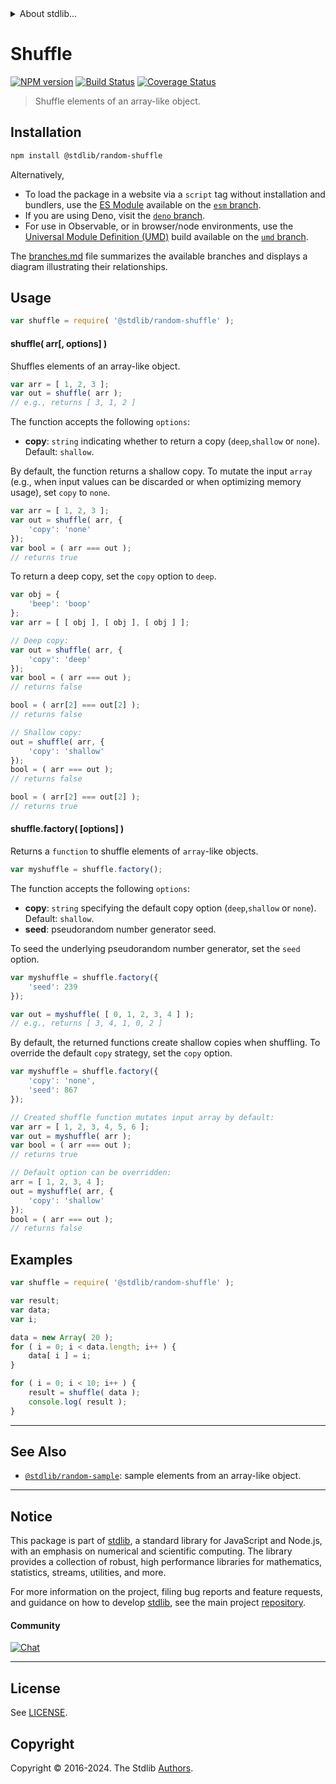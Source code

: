 <!--

@license Apache-2.0

Copyright (c) 2018 The Stdlib Authors.

Licensed under the Apache License, Version 2.0 (the "License");
you may not use this file except in compliance with the License.
You may obtain a copy of the License at

   http://www.apache.org/licenses/LICENSE-2.0

Unless required by applicable law or agreed to in writing, software
distributed under the License is distributed on an "AS IS" BASIS,
WITHOUT WARRANTIES OR CONDITIONS OF ANY KIND, either express or implied.
See the License for the specific language governing permissions and
limitations under the License.

-->


<details>
  <summary>
    About stdlib...
  </summary>
  <p>We believe in a future in which the web is a preferred environment for numerical computation. To help realize this future, we've built stdlib. stdlib is a standard library, with an emphasis on numerical and scientific computation, written in JavaScript (and C) for execution in browsers and in Node.js.</p>
  <p>The library is fully decomposable, being architected in such a way that you can swap out and mix and match APIs and functionality to cater to your exact preferences and use cases.</p>
  <p>When you use stdlib, you can be absolutely certain that you are using the most thorough, rigorous, well-written, studied, documented, tested, measured, and high-quality code out there.</p>
  <p>To join us in bringing numerical computing to the web, get started by checking us out on <a href="https://github.com/stdlib-js/stdlib">GitHub</a>, and please consider <a href="https://opencollective.com/stdlib">financially supporting stdlib</a>. We greatly appreciate your continued support!</p>
</details>

# Shuffle

[![NPM version][npm-image]][npm-url] [![Build Status][test-image]][test-url] [![Coverage Status][coverage-image]][coverage-url] <!-- [![dependencies][dependencies-image]][dependencies-url] -->

> Shuffle elements of an array-like object.

<section class="intro">

</section>

<!-- /.intro -->

<section class="installation">

## Installation

```bash
npm install @stdlib/random-shuffle
```

Alternatively,

-   To load the package in a website via a `script` tag without installation and bundlers, use the [ES Module][es-module] available on the [`esm` branch][esm-url].
-   If you are using Deno, visit the [`deno` branch][deno-url].
-   For use in Observable, or in browser/node environments, use the [Universal Module Definition (UMD)][umd] build available on the [`umd` branch][umd-url].

The [branches.md][branches-url] file summarizes the available branches and displays a diagram illustrating their relationships.

</section>

<section class="usage">

## Usage

```javascript
var shuffle = require( '@stdlib/random-shuffle' );
```

#### shuffle( arr\[, options] )

Shuffles elements of an array-like object.

```javascript
var arr = [ 1, 2, 3 ];
var out = shuffle( arr );
// e.g., returns [ 3, 1, 2 ]
```

The function accepts the following `options`:

-   **copy**: `string` indicating whether to return a copy (`deep`,`shallow` or `none`). Default: `shallow`.

By default, the function returns a shallow copy. To mutate the input `array` (e.g., when input values can be discarded or when optimizing memory usage), set `copy` to `none`.

```javascript
var arr = [ 1, 2, 3 ];
var out = shuffle( arr, {
    'copy': 'none'
});
var bool = ( arr === out );
// returns true
```

To return a deep copy, set the `copy` option to `deep`.

```javascript
var obj = {
    'beep': 'boop'
};
var arr = [ [ obj ], [ obj ], [ obj ] ];

// Deep copy:
var out = shuffle( arr, {
    'copy': 'deep'
});
var bool = ( arr === out );
// returns false

bool = ( arr[2] === out[2] );
// returns false

// Shallow copy:
out = shuffle( arr, {
    'copy': 'shallow'
});
bool = ( arr === out );
// returns false

bool = ( arr[2] === out[2] );
// returns true
```

#### shuffle.factory( \[options] )

Returns a `function` to shuffle elements of `array`-like objects.

```javascript
var myshuffle = shuffle.factory();
```

The function accepts the following `options`:

-   **copy**: `string` specifying the default copy option (`deep`,`shallow` or `none`). Default: `shallow`.
-   **seed**: pseudorandom number generator seed.

To seed the underlying pseudorandom number generator, set the `seed` option.

```javascript
var myshuffle = shuffle.factory({
    'seed': 239
});

var out = myshuffle( [ 0, 1, 2, 3, 4 ] );
// e.g., returns [ 3, 4, 1, 0, 2 ]
```

By default, the returned functions create shallow copies when shuffling. To override the default `copy` strategy, set the `copy` option.

```javascript
var myshuffle = shuffle.factory({
    'copy': 'none',
    'seed': 867
});

// Created shuffle function mutates input array by default:
var arr = [ 1, 2, 3, 4, 5, 6 ];
var out = myshuffle( arr );
var bool = ( arr === out );
// returns true

// Default option can be overridden:
arr = [ 1, 2, 3, 4 ];
out = myshuffle( arr, {
    'copy': 'shallow'
});
bool = ( arr === out );
// returns false
```

</section>

<!-- /.usage -->

<section class="examples">

## Examples

<!-- eslint no-undef: "error" -->

```javascript
var shuffle = require( '@stdlib/random-shuffle' );

var result;
var data;
var i;

data = new Array( 20 );
for ( i = 0; i < data.length; i++ ) {
    data[ i ] = i;
}

for ( i = 0; i < 10; i++ ) {
    result = shuffle( data );
    console.log( result );
}
```

</section>

<!-- /.examples -->

<!-- Section for related `stdlib` packages. Do not manually edit this section, as it is automatically populated. -->

<section class="related">

* * *

## See Also

-   <span class="package-name">[`@stdlib/random-sample`][@stdlib/random/sample]</span><span class="delimiter">: </span><span class="description">sample elements from an array-like object.</span>

</section>

<!-- /.related -->

<!-- Section for all links. Make sure to keep an empty line after the `section` element and another before the `/section` close. -->


<section class="main-repo" >

* * *

## Notice

This package is part of [stdlib][stdlib], a standard library for JavaScript and Node.js, with an emphasis on numerical and scientific computing. The library provides a collection of robust, high performance libraries for mathematics, statistics, streams, utilities, and more.

For more information on the project, filing bug reports and feature requests, and guidance on how to develop [stdlib][stdlib], see the main project [repository][stdlib].

#### Community

[![Chat][chat-image]][chat-url]

---

## License

See [LICENSE][stdlib-license].


## Copyright

Copyright &copy; 2016-2024. The Stdlib [Authors][stdlib-authors].

</section>

<!-- /.stdlib -->

<!-- Section for all links. Make sure to keep an empty line after the `section` element and another before the `/section` close. -->

<section class="links">

[npm-image]: http://img.shields.io/npm/v/@stdlib/random-shuffle.svg
[npm-url]: https://npmjs.org/package/@stdlib/random-shuffle

[test-image]: https://github.com/stdlib-js/random-shuffle/actions/workflows/test.yml/badge.svg?branch=main
[test-url]: https://github.com/stdlib-js/random-shuffle/actions/workflows/test.yml?query=branch:main

[coverage-image]: https://img.shields.io/codecov/c/github/stdlib-js/random-shuffle/main.svg
[coverage-url]: https://codecov.io/github/stdlib-js/random-shuffle?branch=main

<!--

[dependencies-image]: https://img.shields.io/david/stdlib-js/random-shuffle.svg
[dependencies-url]: https://david-dm.org/stdlib-js/random-shuffle/main

-->

[chat-image]: https://img.shields.io/gitter/room/stdlib-js/stdlib.svg
[chat-url]: https://app.gitter.im/#/room/#stdlib-js_stdlib:gitter.im

[stdlib]: https://github.com/stdlib-js/stdlib

[stdlib-authors]: https://github.com/stdlib-js/stdlib/graphs/contributors

[umd]: https://github.com/umdjs/umd
[es-module]: https://developer.mozilla.org/en-US/docs/Web/JavaScript/Guide/Modules

[deno-url]: https://github.com/stdlib-js/random-shuffle/tree/deno
[umd-url]: https://github.com/stdlib-js/random-shuffle/tree/umd
[esm-url]: https://github.com/stdlib-js/random-shuffle/tree/esm
[branches-url]: https://github.com/stdlib-js/random-shuffle/blob/main/branches.md

[stdlib-license]: https://raw.githubusercontent.com/stdlib-js/random-shuffle/main/LICENSE

<!-- <related-links> -->

[@stdlib/random/sample]: https://github.com/stdlib-js/random-sample

<!-- </related-links> -->

</section>

<!-- /.links -->
